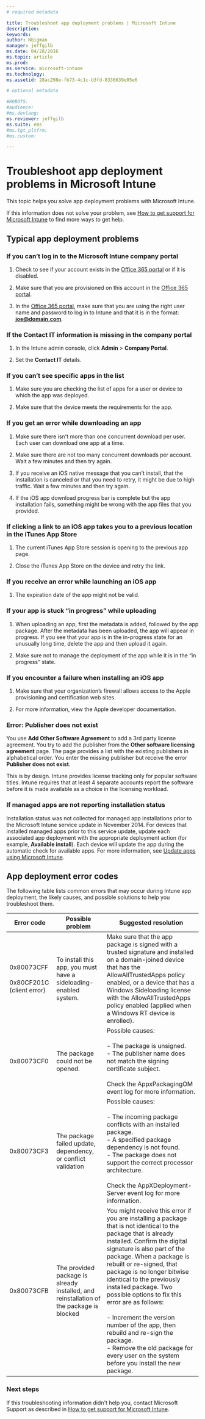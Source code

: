 ```yaml
---
# required metadata

title: Troubleshoot app deployment problems | Microsoft Intune
description:
keywords:
author: Nbigman
manager: jeffgilb
ms.date: 04/28/2016
ms.topic: article
ms.prod:
ms.service: microsoft-intune
ms.technology:
ms.assetid: 28ac298e-fb73-4c1c-b3fd-8336639e05e6

# optional metadata

#ROBOTS:
#audience:
#ms.devlang:
ms.reviewer: jeffgilb
ms.suite: ems
#ms.tgt_pltfrm:
#ms.custom:

---
```


# Troubleshoot app deployment problems in Microsoft Intune
This topic helps you solve app deployment problems with Microsoft Intune.

If this information does not solve your problem, see [How to get support for Microsoft Intune](how-to-get-support-for-microsoft-intune.md) to find more ways to get help.


## Typical app deployment problems

### If you can’t log in to the Microsoft Intune company portal

1.  Check to see if your account exists in the [Office 365 portal](http://go.microsoft.com/fwlink/p/?LinkId=698854) or if it is disabled.

2.  Make sure that you are provisioned on this account in the [Office 365 portal](http://go.microsoft.com/fwlink/p/?LinkId=698854).

3.  In the [Office 365 portal](http://go.microsoft.com/fwlink/p/?LinkId=698854), make sure that you are using the right user name and password to log in to Intune and that it is in the format: **joe@domain.com**.

### If the Contact IT information is missing in the company portal

1.  In the Intune admin console, click **Admin** &gt; **Company Portal**.

2.  Set the **Contact IT** details.

### If you can’t see specific apps in the list

1.  Make sure you are checking the list of apps for a user or device to which the app was deployed.

2.  Make sure that the device meets the requirements for the app.

### If you get an error while downloading an app

1.  Make sure there isn't more than one concurrent download per user. Each user can download one app at a time.

2.  Make sure there are not too many concurrent downloads per account. Wait a few minutes and then try again.

3.  If you receive an iOS native message that you can't install, that the installation is canceled or that you need to retry, it might be due to high traffic. Wait a few minutes and then try again.

4.  If the iOS app download progress bar is complete but the app installation fails, something might be wrong with the app files that you provided.

### If clicking a link to an iOS app takes you to a previous location in the iTunes App Store

1.  The current iTunes App Store session is opening to the previous app page.

2.  Close the iTunes App Store on the device and retry the link.

### If you receive an error while launching an iOS app

1.  The expiration date of the app might not be valid.

### If your app is stuck “in progress” while uploading

1.  When uploading an app, first the metadata is added, followed by the app package. After the metadata has been uploaded, the app will appear in progress. If you see that your app is in the in-progress state for an unusually long time, delete the app and then upload it again.

2.  Make sure not to manage the deployment of the app while it is in the “in progress” state.

### If you encounter a failure when installing an iOS app

1.  Make sure that your organization’s firewall allows access to the Apple provisioning and certification web sites.

2.  For more information, view the Apple developer documentation.

### Error: Publisher does not exist
You use **Add Other Software Agreement** to add a 3rd party license agreement. You try to add the publisher from the **Other software licensing agreement** page. The page provides a list with the existing publishers in alphabetical order.
You enter the missing publisher but receive the error **Publisher does not exist**. 

This is by design. Intune provides license tracking only for popular software titles. Intune requires that at least 4 separate accounts report the software before it is made available as a choice in the licensing workload.

### If managed apps are not reporting installation status

Installation status was not collected for managed app installations prior to the Microsoft Intune service update in November 2014. For devices that installed managed apps prior to this service update, update each associated app deployment with the appropriate deployment action (for example, **Available install**). Each device will update the app during the automatic check for available apps. For more information, see [Update apps using Microsoft Intune](/intune/deploy-use/update-apps-using-microsoft-intune).

## <a name="BKMK_SoftDistErrorCodes"></a>App deployment error codes
The following table lists common errors that may occur during Intune app deployment, the likely causes, and possible solutions to help you troubleshoot them.

|Error code|Possible problem|Suggested resolution|
|--------------|--------------------|------------------------|
|0x80073CFF<br /><br />0x80CF201C (client error)|To install this app, you must have a sideloading-enabled system.|Make sure that the app package is signed with a trusted signature and installed on a domain-joined device that has the AllowAllTrustedApps policy enabled, or a device that has a Windows Sideloading license with the AllowAllTrustedApps policy enabled (applied when a Windows RT device is enrolled).|
|0x80073CF0|The package could not be opened.|Possible causes:<br /><br />-   The package is unsigned.<br />-   The publisher name does not match the signing certificate subject.<br /><br />Check the AppxPackagingOM event log for more information.|
|0x80073CF3|The package failed update, dependency, or conflict validation|Possible causes:<br /><br />-   The incoming package conflicts with an installed package.<br />-   A specified package dependency is not found.<br />-   The package does not support the correct processor architecture.<br /><br />Check the AppXDeployment-Server event log for more information.|
|0x80073CFB|The provided package is already installed, and reinstallation of the package is blocked|You might receive this error if you are installing a package that is not identical to the package that is already installed. Confirm the digital signature is also part of the package. When a package is rebuilt or re-signed, that package is no longer bitwise identical to the previously installed package. Two possible options to fix this error are as follows:<br /><br />-   Increment the version number of the app, then rebuild and re-sign the package.<br />-   Remove the old package for every user on the system before you install the new package.|

### Next steps
If this troubleshooting information  didn't help you, contact Microsoft Support as described in [How to get support for Microsoft Intune](how-to-get-support-for-microsoft-intune.md).
